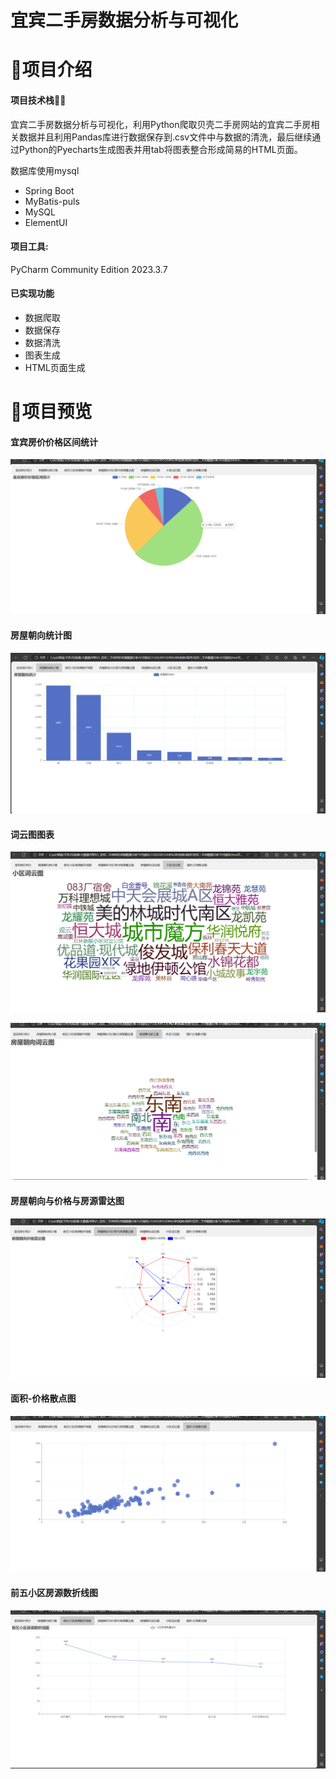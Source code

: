 # 宜宾二手房数据分析与可视化



# 📝项目介绍



#### 项目技术栈👏👏

宜宾二手房数据分析与可视化，利用Python爬取贝壳二手房网站的宜宾二手房相关数据并且利用Pandas库进行数据保存到.csv文件中与数据的清洗，最后继续通过Python的Pyecharts生成图表并用tab将图表整合形成简易的HTML页面。

数据库使用mysql

- Spring Boot
- MyBatis-puls
- MySQL
- ElementUI

#### 项目工具:
PyCharm Community Edition 2023.3.7


#### 已实现功能

-  数据爬取
- 数据保存
- 数据清洗
- 图表生成
- HTML页面生成



# 🌹项目预览

#### 宜宾房价价格区间统计

![宜宾房价价格区间统计](./宜宾房价价格区间统计.png)



#### 房屋朝向统计图

![房屋朝向统计图](./房屋朝向统计图.png)



#### 词云图图表

![房屋朝向词云图](./房屋朝向词云图.png)

![小区词云图](./小区词云图.png)



#### 房屋朝向与价格与房源雷达图

![房屋朝向与价格与房源雷达图](./房屋朝向与价格与房源雷达图.png)



#### 面积-价格散点图

![面积-价格散点图](./面积-价格散点图.png)



#### 前五小区房源数折线图

![前五小区房源数折线图](.\前五小区房源数折线图.png)

